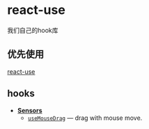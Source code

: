 # react-use
我们自己的hook库

## 优先使用

[react-use](https://github.com/streamich/react-use)

## hooks

- [**Sensors**](./docs/Sensors.md)
  - [`useMouseDrag`](./docs/useMouseDrag.md) &mdash; drag with mouse move.